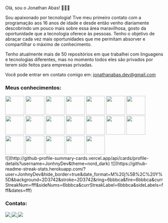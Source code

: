 Olá, sou o Jonathan Abas! 👨🏻‍💻

<!--**JonhnyDev/JonhnyDev** is a ✨ _special_ ✨ repository because its `README.md` (this file) appears on your GitHub profile.-->

Sou apaixonado por tecnologia! Tive meu primeiro contato com a programação aos 16 anos de idade e desde então venho diariamente descobrindo um pouco mais sobre essa área maravilhosa, gosto da oportunidade que a tecnologia oferece às pessoas. Tenho o objetivo de abraçar cada vez mais oportunidades que me permitam absorver e compartilhar o máximo de conhecimento.

Tenho atualmente mais de 50 repositórios em que trabalhei com linguagens e tecnologias diferentes, mas no momento todos eles são privados por terem sido feitos para empresas privadas. 

Você pode entrar em contato comigo em: jonathanabas.dev@gmail.com



### Meus conhecimentos: 

<div>
  <img src="https://cdn.jsdelivr.net/gh/devicons/devicon/icons/nodejs/nodejs-original.svg" width="60"/> 
  <img src="https://cdn.jsdelivr.net/gh/devicons/devicon/icons/javascript/javascript-original.svg" width="60"/>
  <img src="https://cdn.jsdelivr.net/gh/devicons/devicon/icons/react/react-original.svg" width="60"/>
  <img src="https://cdn.jsdelivr.net/gh/devicons/devicon/icons/typescript/typescript-original.svg" width="60"/>
  <img src="https://cdn.jsdelivr.net/gh/devicons/devicon/icons/nextjs/nextjs-original.svg" width="60"/>
  <img src="https://cdn.jsdelivr.net/gh/devicons/devicon/icons/python/python-original.svg" width="60"/>
  <img src="https://cdn.jsdelivr.net/gh/devicons/devicon/icons/php/php-original.svg" width="60"/>
  <img src="https://cdn.jsdelivr.net/gh/devicons/devicon/icons/css3/css3-original.svg" width="60"/>
  <img src="https://cdn.jsdelivr.net/gh/devicons/devicon/icons/html5/html5-original.svg" width="60"/>
  <img src="https://cdn.jsdelivr.net/gh/devicons/devicon/icons/mysql/mysql-original.svg" width="60"/>
  <img src="https://cdn.jsdelivr.net/gh/devicons/devicon/icons/adonisjs/adonisjs-original.svg" width="60"/>
  <img src="https://cdn.jsdelivr.net/gh/devicons/devicon/icons/nestjs/nestjs-plain.svg" width="60"/>
  <img src="https://cdn.jsdelivr.net/gh/devicons/devicon/icons/redis/redis-original.svg" width="60"/>
  <img src="https://cdn.jsdelivr.net/gh/devicons/devicon/icons/laravel/laravel-plain.svg" width="60"/>
  <img src="https://cdn.jsdelivr.net/gh/devicons/devicon/icons/express/express-original.svg" width="60"/>
  <img src="https://cdn.jsdelivr.net/gh/devicons/devicon/icons/nextjs/nextjs-original.svg" width="60"/>
  <img src="https://cdn.jsdelivr.net/gh/devicons/devicon/icons/flask/flask-original.svg" width="60"/>
  <img src="https://cdn.jsdelivr.net/gh/devicons/devicon/icons/django/django-plain.svg" width="60"/>
  <img src="https://cdn.jsdelivr.net/gh/devicons/devicon/icons/apachekafka/apachekafka-original-wordmark.svg" width="60"/>              
</div>


<div width="60">
 ![](http://github-profile-summary-cards.vercel.app/api/cards/profile-details?username=JonhnyDev&theme=nord_dark) ![](https://github-readme-streak-stats.herokuapp.com/?user=JonhnyDev&hide_border=true&date_format=M%20j%5B%2C%20Y%5D&background=2D3742&stroke=2D3742&ring=6bbbca&fire=6bbbca&currStreakNum=fff&sideNums=6bbbca&currStreakLabel=6bbbca&sideLabels=fff&dates=fff) 
</div>


### Contato:
<div>
  <a href="https://www.linkedin.com/in/jonathan-abas/"><img src="https://img.shields.io/badge/LinkedIn-0077B5?style=for-the-badge&logo=linkedin&logoColor=white"</a>
  <a href="https://wa.me/5521996173823"><img src="https://img.shields.io/badge/WhatsApp-25D366?style=for-the-badge&logo=whatsapp&logoColor=white"</a>
  <a href="https://www.instagram.com/jonathan.ab._/?next=%2F"><img src="https://img.shields.io/badge/Instagram-E4405F?style=for-the-badge&logo=instagram&logoColor=white"</a>
 </div>
